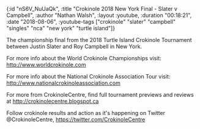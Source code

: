 {:id "nS6V_NuUaQk",
 :title "Crokinole 2018 New York Final - Slater v Campbell",
 :author "Nathan Walsh",
 :layout :youtube,
 :duration "00:18:21",
 :date "2018-08-06",
 :youtube-tags
 ["crokinole"
  "slater"
  "campbell"
  "singles"
  "nca"
  "new york"
  "turtle island"]}


The championship final from the 2018 Turtle Island Crokinole Tournament between Justin Slater and Roy Campbell in New York.

For more info about the World Crokinole Championships visit: http://www.worldcrokinole.com

For more info about the National Crokinole Association Tour visit: http://www.nationalcrokinoleassociation.com

For more from CrokinoleCentre, find full tournament previews and reviews at http://crokinolecentre.blogspot.ca

Follow crokinole results and action as it's happening on Twitter @CrokinoleCentre, https://twitter.com/CrokinoleCentre
